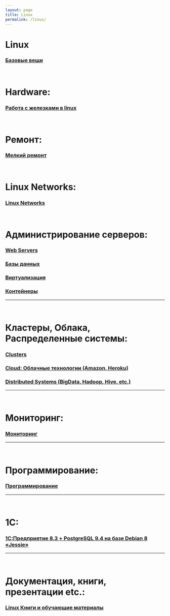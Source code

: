```yaml
---
layout: page
title: Linux
permalink: /linux/
---
```


# Linux

### [Базовые вещи](/linux/basics/)


<br/>

# Hardware:

### [Работа с железками в linux](/linux/hardware/)


<br/>

# Ремонт:

### [Мелкий ремонт](/linux/fix/)

<br/>

# Linux Networks:

### [Linux Networks](/linux/networks/)

<br/>

# Администрирование серверов:

### [Web Servers](/linux/webservers/)

### [Базы данных](/linux/databases/)  

### [Виртуализация](/linux/virtual/)

### [Контейнеры](/linux/containers/)

______

<br/>

# Кластеры, Облака, Распределенные системы:

### [Clusters](/linux/clusters/)

### [Cloud: Облачные технологии (Amazon, Heroku)](/linux/cloud/)  

### [Distributed Systems (BigData, Hadoop, Hive, etc.)](/linux/distributed-systems/)  

______

<br/>

# Мониторинг:


### [Мониторинг](/linux/monitoring/)

______

<br/>

# Программирование:


### [Программирование](/linux/dev/)


______

<br/>

# 1C:

### [1С:Предприятие 8.3 + PostgreSQL 9.4 на базе Debian 8 «Jessie»](http://nixway.org/2015/11/10/1c-predpriyatie-8-3+postgresql-na-baze-debian-8-jessie/)




______

<br/>

# Документация, книги, презентации etc.:

### [Linux Книги и обучающие материалы](/linux/docs/pdf/)
